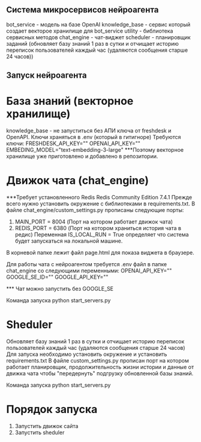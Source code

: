 ## Система микросервисов нейроагента

bot_service - модель на базе OpenAI
knowledge_base - сервис который создает векторое хранилище для bot_service
utility - библиотека сервисных методов
chat_engine - чат-виджет 
scheduler - планировщик заданий (обновляет базу знаний 1 раз в сутки и отчищает историю переписок пользователей каждый час (удаляются сообщения старше 24 часов))

## Запуск нейроагента
# База знаний (векторное хранилище)
knowledge_base - не запуститься без АПИ ключа от freshdesk и OpenAPI.
Ключи храняться в .env (который в гитигноре)
Требуются ключи:
FRESHDESK_API_KEY=""
OPENAI_API_KEY=""
EMBEDING_MODEL="text-embedding-3-large"
***Поэтому векторное хранилище уже приготовлено и добавлено в репозитории.

# Движок чата (chat_engine)
***Требует установленного Redis Redis Community Edition 7.4.1
Прежде всего нужно установить окружение с библиотеками в requirements.txt.
В файле chat_engine/custom_settings.py прописаны следующие порты:
1. MAIN_PORT = 8004 (Порт на котором работает движок чата)
2. REDIS_PORT = 6380 (Порт на котором храниться история чата в редис)
Переменная IS_LOCAL_RUN = True определяет что система будет запускаться 
на локальной машине.

В корневой папке лежит файл page.html для показа виджета в браузере.

Для работы чата с нейроагентом требуется .env файл в папке chat_engine
со следующими переменными:
OPENAI_API_KEY=""
GOOGLE_SE_ID=""
GOOGLE_API_KEY="" 

*** Чат можно запустить без GOOGLE_SE

Команда запуска python start_servers.py

# Sheduler
Обновляет базу знаний 1 раз в сутки и отчищает историю переписок пользователей каждый час (удаляются сообщения старше 24 часов)
Для запуска необходимо установить окружение и установить requirements.txt
В файле custom_settings.py прописан порт на котором работает планировщик, 
продолжительность жизни истории и данные от движка чата чтобы "передернуть" подгрузку 
обновленной базы знаний.

Команда запуска python start_servers.py

# Порядок запуска

1. Запустить движок сайта 
2. Запустить sheduler